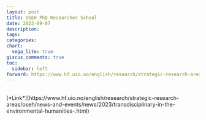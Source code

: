 ```yaml
---
layout: post
title: OSEH PhD Researcher School
date: 2023-09-07
description:
tags: 
categories: 
chart:
  vega_lite: true
giscus_comments: true
toc:
  sidebar: left
forward: https://www.hf.uio.no/english/research/strategic-research-areas/oseh/news-and-events/news/2023/transdisciplinary-in-the-environmental-humanities-.html
---
```


<br>
[*Link*](https://www.hf.uio.no/english/research/strategic-research-areas/oseh/news-and-events/news/2023/transdisciplinary-in-the-environmental-humanities-.html)

